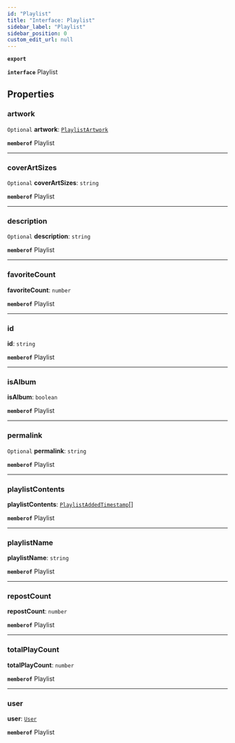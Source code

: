 ```yaml
---
id: "Playlist"
title: "Interface: Playlist"
sidebar_label: "Playlist"
sidebar_position: 0
custom_edit_url: null
---
```


**`export`**

**`interface`** Playlist

## Properties

### artwork

 `Optional` **artwork**: [`PlaylistArtwork`](PlaylistArtwork.md)

**`memberof`** Playlist

___

### coverArtSizes

 `Optional` **coverArtSizes**: `string`

**`memberof`** Playlist

___

### description

 `Optional` **description**: `string`

**`memberof`** Playlist

___

### favoriteCount

 **favoriteCount**: `number`

**`memberof`** Playlist

___

### id

 **id**: `string`

**`memberof`** Playlist

___

### isAlbum

 **isAlbum**: `boolean`

**`memberof`** Playlist

___

### permalink

 `Optional` **permalink**: `string`

**`memberof`** Playlist

___

### playlistContents

 **playlistContents**: [`PlaylistAddedTimestamp`](PlaylistAddedTimestamp.md)[]

**`memberof`** Playlist

___

### playlistName

 **playlistName**: `string`

**`memberof`** Playlist

___

### repostCount

 **repostCount**: `number`

**`memberof`** Playlist

___

### totalPlayCount

 **totalPlayCount**: `number`

**`memberof`** Playlist

___

### user

 **user**: [`User`](User.md)

**`memberof`** Playlist
